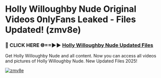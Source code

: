 # Holly Willoughby Nude Original Videos 0nlyFans Leaked - Files Updated! (zmv8e)

<h3>🔴 CLICK HERE 🌐==►► <a href="https://tinyurl.com/yrmya6cz" rel="nofollow">Holly Willoughby Nude Updated Files</a></h3>

Get Holly Willoughby Nude and all content. Now you can access all videos and pictures of Holly Willoughby Nude. New Updated Files 2025!

[![zmv8e](https://i.imgur.com/FMdXYCs.gif)](https://tinyurl.com/yrmya6cz)
